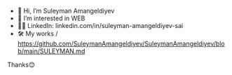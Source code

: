 - 👋 Hi, I’m Suleyman Amangeldiyev
- 👀 I’m interested in WEB 
- 🙆‍♀️ LinkedIn: linkedin.com/in/suleyman-amangeldiyev-sai 
- 🛠  My works /  https://github.com/SuleymanAmangeldiyev/SuleymanAmangeldiyev/blob/main/SULEYMAN.md 
 


Thanks😊

<!---
SuleymanAmangeldiyev/SuleymanAmangeldiyev is a ✨ special ✨ repository because its `README.md` (this file) appears on your GitHub profile.
You can click the Preview link to take a look at your changes.
--->
